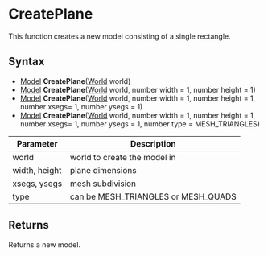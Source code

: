 # CreatePlane

This function creates a new model consisting of a single rectangle.

## Syntax

- [Model](Model.md) **CreatePlane**([World](World.md) world)
- [Model](Model.md) **CreatePlane**([World](World.md) world, number width = 1, number height = 1)
- [Model](Model.md) **CreatePlane**([World](World.md) world, number width = 1, number height = 1, number xsegs= 1, number ysegs = 1)
- [Model](Model.md) **CreatePlane**([World](World.md) world, number width = 1, number height = 1, number xsegs= 1, number ysegs = 1, number type = MESH_TRIANGLES)

| Parameter | Description |
|---|---|
| world | world to create the model in |
| width, height | plane dimensions |
| xsegs, ysegs | mesh subdivision |
| type | can be MESH_TRIANGLES or MESH_QUADS |

## Returns

Returns a new model.
